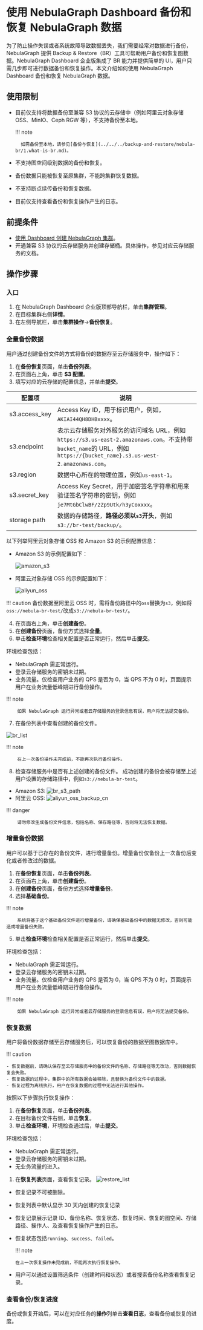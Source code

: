 # 使用 NebulaGraph Dashboard 备份和恢复 NebulaGraph 数据

为了防止操作失误或者系统故障导致数据丢失，我们需要经常对数据进行备份，NebulaGraph 提供 Backup & Restore（BR）工具可帮助用户备份和恢复图数据。NebulaGraph Dashboard 企业版集成了 BR 能力并提供简单的 UI，用户只需几步即可进行数据备份和恢复操作。本文介绍如何使用 NebulaGraph Dashboard 备份和恢复 NebulaGraph 数据。

## 使用限制

- 目前仅支持将数据备份至兼容 S3 协议的云存储中（例如阿里云对象存储 OSS、MinIO、Ceph RGW 等），不支持备份至本地。

  !!! note

        如需备份至本地，请参见[备份与恢复](../../../backup-and-restore/nebula-br/1.what-is-br.md)。

- 不支持图空间级别数据的备份和恢复。
- 备份数据只能被恢复至原集群，不能跨集群恢复数据。
- 不支持断点续传备份和恢复数据。
- 目前仅支持查看备份和恢复操作产生的日志。

## 前提条件

- [使用 Dashboard 创建 NebulaGraph 集群](../../3.create-import-dashboard/1.create-cluster.md)。
- 开通兼容 S3 协议的云存储服务并创建存储桶。具体操作，参见对应云存储服务的文档。
  
## 操作步骤

### 入口

1. 在 NebulaGraph Dashboard 企业版顶部导航栏，单击**集群管理**。
2. 在目标集群右侧**详情**。
3. 在左侧导航栏，单击**集群操作**->**备份恢复**。

### 全量备份数据

用户通过创建备份文件的方式将备份的数据存至云存储服务中，操作如下：

1. 在**备份恢复**页面，单击**备份列表**。
2. 在页面右上角，单击 **S3 配置**。
3. 填写对应的云存储的配置信息，并单击**提交**。
   
  | 配置项        | 说明                                                         |
  | ------------- | ------------------------------------------------------------ |
  | s3.access_key | Access Key ID，用于标识用户，例如，`AKIAI44QH8DHBxxxx`。          |
  | s3.endpoint   | 表示云存储服务对外服务的访问域名 URL，例如`https://s3.us-east-2.amazonaws.com`。不支持带`bucket_name`的 URL，例如`https://{bucket_name}.s3.us-west-2.amazonaws.com`。 |
  | s3.region     | 数据中心所在的物理位置，例如`us-east-1`。                    |
  | s3.secret_key | Access Key Secret，用于加密签名字符串和用来验证签名字符串的密钥，例如`je7MtGbClwBF/2Zp9Utk/h3yCoxxxx`。 |
  | storage path  | 数据的存储路径，**路径必须以`s3`开头**，例如`s3://br-test/backup/`。                 |      

  以下列举阿里云对象存储 OSS 和 Amazon S3 的示例配置信息：

  - Amazon S3 的示例配置如下：

    ![amazon_s3](https://docs-cdn.nebula-graph.com.cn/figures/amazon_s3_2022-06-20_14-29-11.png)

  - 阿里云对象存储 OSS 的示例配置如下：

    ![aliyun_oss](https://docs-cdn.nebula-graph.com.cn/figures/br_s3_aliyun_2022-06-20_12-07-37.png)

  !!! caution
      备份数据至阿里云 OSS 时，需将备份路径中的`oss`替换为`s3`，例如将`oss://nebula-br-test/`改成`s3://nebula-br-test/`。
  
4. 在页面右上角，单击**创建备份**。
5. 在**创建备份**页面，备份方式选择**全量**。
6. 单击**检查环境**检查相关配置是否正常运行，然后单击**提交**。

  环境检查包括：

  - NebulaGraph 需正常运行。
  - 登录云存储服务的密钥未过期。
  - 业务流量。仅检查用户业务的 QPS 是否为 0，当 QPS 不为 0 时，页面提示用户在业务流量低峰期进行备份操作。

  !!! note

        如果 NebulaGraph 运行异常或者云存储服务的登录信息有误，用户将无法提交备份。
  
7. 在备份列表中查看创建的备份文件。

  ![br_list](https://docs-cdn.nebula-graph.com.cn/figures/brlist_221226_cn.png)

  !!! note

        在上一次备份操作未完成前，不能再次执行备份操作。

8. 检查存储服务中是否有上述创建的备份文件。
  成功创建的备份会被存储至上述用户设置的存储路径中，例如`s3://nebula-br-test`。

  - Amazon S3: 
  ![br_s3_path](https://docs-cdn.nebula-graph.com.cn/figures/br_s3_2022-06-20_12-07-37.png)
  - 阿里云 OSS:
  ![aliyun_oss_backup_cn](https://docs-cdn.nebula-graph.com.cn/figures/aliyun_oss_backup_2022-06-27_13-52-23_cn.png)

  !!! danger

        请勿修改生成备份文件信息，包括名称、保存路径等，否则将无法恢复数据。

### 增量备份数据

用户可以基于已存在的备份文件，进行增量备份。增量备份仅备份上一次备份后变化或者修改过的数据。

1. 在**备份恢复**页面，单击**备份列表**。
2. 在页面右上角，单击**创建备份**。
3. 在**创建备份**页面，备份方式选择**增量备份**。
4. 选择**基础备份**。

  !!! note

        系统将基于这个基础备份文件进行增量备份，请确保基础备份中的数据无修改，否则可能造成增量备份失败。  

5. 单击**检查环境**检查相关配置是否正常运行，然后单击**提交**。

  环境检查包括：

  - NebulaGraph 需正常运行。
  - 登录云存储服务的密钥未过期。
  - 业务流量。仅检查用户业务的 QPS 是否为 0，当 QPS 不为 0 时，页面提示用户在业务流量低峰期进行备份操作。

  !!! note

        如果 NebulaGraph 运行异常或者云存储服务的登录信息有误，用户将无法提交备份。

### 恢复数据

用户将备份数据存储至云存储服务后，可以恢复备份的数据至图数据库中。

!!! caution

    - 恢复数据前，请确认保存至云存储服务中的备份文件的名称、存储路径等无改动，否则数据恢复会失败。
    - 恢复数据的过程中，集群中的所有数据会被移除，且替换为备份文件中的数据。
    - 恢复过程为离线执行，用户在恢复数据的过程中无法进行其他操作。

按照以下步骤执行恢复操作：

1. 在**备份恢复**页面，单击**备份列表**。
2. 在目标备份文件右侧，单击**恢复**。
3. 单击**检查环境**，环境检查通过后，单击**提交**。

  环境检查包括：

  - NebulaGraph 需正常运行。
  - 登录云存储服务的密钥未过期。
  - 无业务流量的进入。
  
1. 在**恢复列表**页面，查看恢复记录。
  ![restore_list](https://docs-cdn.nebula-graph.com.cn/figures/restorelist_2022-06-27_14-23-24_cn.png)
   
  - 恢复记录不可被删除。 
  - 恢复列表中默认显示 30 天内创建的恢复记录
  - 恢复记录展示记录 ID、备份名称、恢复状态、恢复时间、恢复的图空间、存储路径、操作人、及查看恢复操作产生的日志。
  - 恢复状态包括`running`、`success`、`failed`。

    !!! note

        在上一次恢复操作未完成前，不能再次执行恢复操作。

  - 用户可以通过设置筛选条件（创建时间和状态）或者搜索备份名称查看恢复记录。

### 查看备份/恢复进度

备份或恢复开始后，可以在对应任务的**操作**列单击**查看日志**，查看备份或恢复的进度。